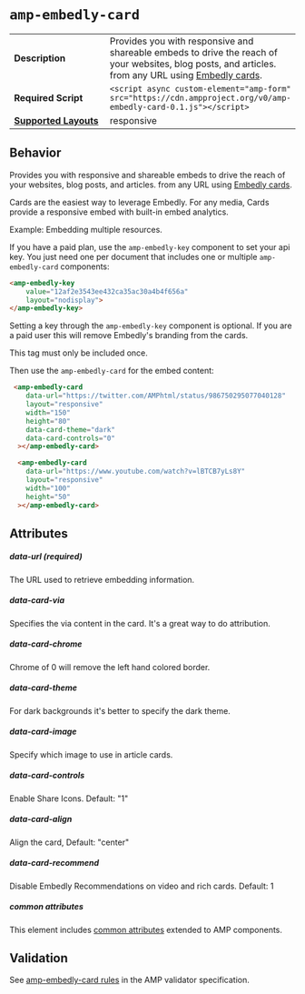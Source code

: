 <!--
Copyright 2018 The AMP HTML Authors. All Rights Reserved.

Licensed under the Apache License, Version 2.0 (the "License");
you may not use this file except in compliance with the License.
You may obtain a copy of the License at

      http://www.apache.org/licenses/LICENSE-2.0

Unless required by applicable law or agreed to in writing, software
distributed under the License is distributed on an "AS-IS" BASIS,
WITHOUT WARRANTIES OR CONDITIONS OF ANY KIND, either express or implied.
See the License for the specific language governing permissions and
limitations under the License.
-->

# <a name="`amp-embedly-card`"></a> `amp-embedly-card`

<table>
  <tr>
    <td width="40%"><strong>Description</strong></td>
    <td>Provides you with responsive and shareable embeds to drive the reach of your websites, blog posts, and articles. from any URL using <a href="http://docs.embed.ly/docs/cards">Embedly cards</a>.</td>
  </tr>
  <tr>
    <td width="40%"><strong>Required Script</strong></td>
    <td><code>&lt;script async custom-element="amp-form" src="https://cdn.ampproject.org/v0/amp-embedly-card-0.1.js">&lt;/script></code></td>
  </tr>
  <tr>
    <td class="col-fourty"><strong><a href="https://www.ampproject.org/docs/guides/responsive/control_layout.html">Supported Layouts</a></strong></td>
    <td>responsive</td>
  </tr>
</table>

## Behavior

Provides you with responsive and shareable embeds to drive the reach of your websites, 
blog posts, and articles. from any URL using <a href="http://docs.embed.ly/docs/cards">Embedly cards</a>.

Cards are the easiest way to leverage Embedly. For any media, Cards provide a responsive
embed with built-in embed analytics.

Example: Embedding multiple resources.

If you have a paid plan, use the `amp-embedly-key` component to set your api key. 
You just need one per document that includes one or multiple `amp-embedly-card` components:

```html
<amp-embedly-key
    value="12af2e3543ee432ca35ac30a4b4f656a"
    layout="nodisplay">
</amp-embedly-key>
```

Setting a key through the `amp-embedly-key` component is optional. If you are a paid user 
this will remove Embedly's branding from the cards.

This tag must only be included once.

Then use the `amp-embedly-card` for the embed content:

```html
 <amp-embedly-card
    data-url="https://twitter.com/AMPhtml/status/986750295077040128"
    layout="responsive"
    width="150"
    height="80"
    data-card-theme="dark"
    data-card-controls="0"
  ></amp-embedly-card>

  <amp-embedly-card
    data-url="https://www.youtube.com/watch?v=lBTCB7yLs8Y"
    layout="responsive"
    width="100"
    height="50"
  ></amp-embedly-card>
```

## Attributes

##### data-url (required)
  
The URL used to retrieve embedding information. 

##### data-card-via

Specifies the via content in the card. It's a great way to do attribution.

##### data-card-chrome

Chrome of 0 will remove the left hand colored border.

##### data-card-theme

For dark backgrounds it's better to specify the dark theme.

##### data-card-image

Specify which image to use in article cards.

##### data-card-controls
	
Enable Share Icons. Default: "1"

##### data-card-align

Align the card, Default: "center"

##### data-card-recommend

Disable Embedly Recommendations on video and rich cards. Default: 1
  
##### common attributes

This element includes [common attributes](https://www.ampproject.org/docs/reference/common_attributes) extended to AMP components.

## Validation
See [amp-embedly-card rules](https://github.com/ampproject/amphtml/blob/master/extensions/amp-embedly-card/validator-amp-embedly-card.protoascii) in the AMP validator specification.
